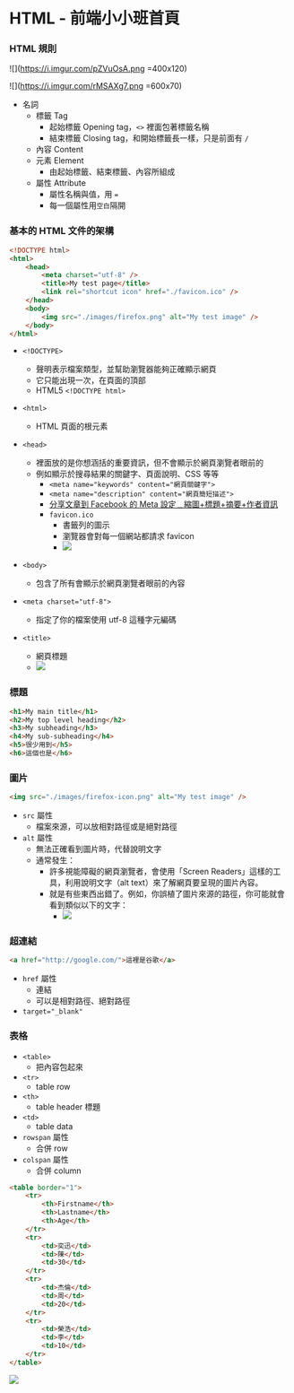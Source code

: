 # HTML - 前端小小班首頁

### HTML 規則

![](https://i.imgur.com/pZVuOsA.png =400x120)

![](https://i.imgur.com/rMSAXg7.png =600x70)

-   名詞
    -   標籤 Tag
        -   起始標籤 Opening tag，`<>` 裡面包著標籤名稱
        -   結束標籤 Closing tag，和開始標籤長一樣，只是前面有 `/`
    -   內容 Content
    -   元素 Element
        -   由起始標籤、結束標籤、內容所組成
    -   屬性 Attribute
        -   屬性名稱與值，用 `=`
        -   每一個屬性用`空白`隔開

### 基本的 HTML 文件的架構

```html
<!DOCTYPE html>
<html>
	<head>
		<meta charset="utf-8" />
		<title>My test page</title>
		<link rel="shortcut icon" href="./favicon.ico" />
	</head>
	<body>
		<img src="./images/firefox.png" alt="My test image" />
	</body>
</html>
```

-   `<!DOCTYPE>`
    -   聲明表示檔案類型，並幫助瀏覽器能夠正確顯示網頁
    -   它只能出現一次，在頁面的頂部
    -   HTML5 `<!DOCTYPE html>`
-   `<html>`
    -   HTML 頁面的根元素
-   `<head>`

    -   裡面放的是你想涵括的重要資訊，但不會顯示於網頁瀏覽者眼前的
    -   例如顯示於搜尋結果的關鍵字、頁面說明、CSS 等等
        -   `<meta name="keywords" content="網頁關鍵字">`
        -   `<meta name="description" content="網頁簡短描述">`
        -   [分享文章到 Facebook 的 Meta 設定﹍縮圖+標題+摘要+作者資訊](https://www.wfublog.com/2015/04/facebook-meta-og-setting-thumbnail-title-description-author.html)
        -   `favicon.ico`
            -   書籤列的圖示
            -   瀏覽器會對每一個網站都請求 favicon
            -   ![](https://i.imgur.com/YQLFCCa.png)

-   `<body>`
    -   包含了所有會顯示於網頁瀏覽者眼前的內容
-   `<meta charset="utf-8">`
    -   指定了你的檔案使用 utf-8 這種字元編碼
-   `<title>`
    -   網頁標題
    -   ![](https://i.imgur.com/1e90PID.png)

### 標題

```html
<h1>My main title</h1>
<h2>My top level heading</h2>
<h3>My subheading</h3>
<h4>My sub-subheading</h4>
<h5>很少用到</h5>
<h6>這個也是</h6>
```

### 圖片

```html
<img src="./images/firefox-icon.png" alt="My test image" />
```

-   `src` 屬性
    -   檔案來源，可以放相對路徑或是絕對路徑
-   `alt` 屬性
    -   無法正確看到圖片時，代替說明文字
    -   通常發生：
        -   許多視能障礙的網頁瀏覽者，會使用「Screen Readers」這樣的工具，利用說明文字（alt text）來了解網頁要呈現的圖片內容。
        -   就是有些東西出錯了。例如，你誤植了圖片來源的路徑，你可能就會看到類似以下的文字：
            -   ![](https://i.imgur.com/dycwDh6.png)

### 超連結

```html
<a href="http://google.com/">這裡是谷歌</a>
```

-   `href` 屬性
    -   連結
    -   可以是相對路徑、絕對路徑
-   `target="_blank"`

### 表格

-   `<table>`
    -   把內容包起來
-   `<tr>`
    -   table row
-   `<th>`
    -   table header 標題
-   `<td>`
    -   table data
-   `rowspan` 屬性
    -   合併 row
-   `colspan` 屬性
    -   合併 column

```html
<table border="1">
	<tr>
		<th>Firstname</th>
		<th>Lastname</th>
		<th>Age</th>
	</tr>
	<tr>
		<td>奕迅</td>
		<td>陳</td>
		<td>30</td>
	</tr>
	<tr>
		<td>杰倫</td>
		<td>周</td>
		<td>20</td>
	</tr>
	<tr>
		<td>榮浩</td>
		<td>李</td>
		<td>10</td>
	</tr>
</table>
```

![](https://i.imgur.com/1vc6r2i.png)
